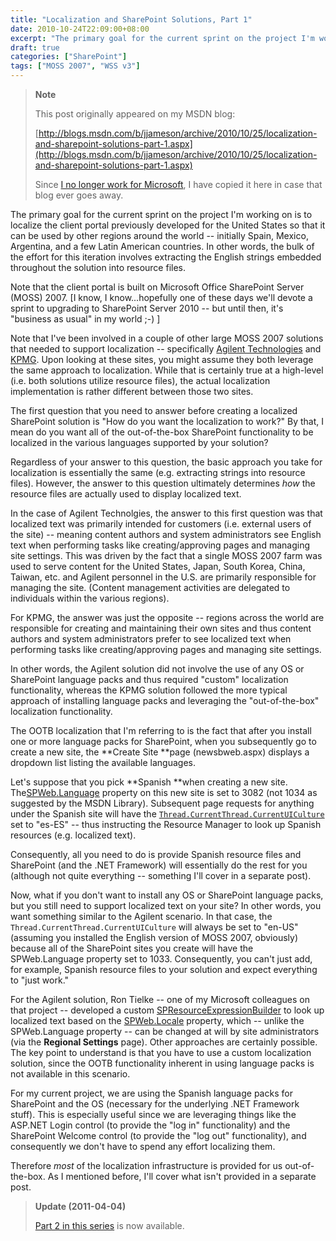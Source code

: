 ```yaml
---
title: "Localization and SharePoint Solutions, Part 1"
date: 2010-10-24T22:09:00+08:00
excerpt: "The primary goal for the current sprint on the project I'm working on is to localize the client portal previously developed for the United States so that it can be used by other regions around the world -- initially Spain, Mexico, Argentina, and a few..."
draft: true
categories: ["SharePoint"]
tags: ["MOSS 2007", "WSS v3"]
---
```


> **Note**
> 
> This post originally appeared on my MSDN blog:
> 
> 
> [http://blogs.msdn.com/b/jjameson/archive/2010/10/25/localization-and-sharepoint-solutions-part-1.aspx](http://blogs.msdn.com/b/jjameson/archive/2010/10/25/localization-and-sharepoint-solutions-part-1.aspx)
> 
> Since [I no longer work for Microsoft](/blog/jjameson/2011/09/02/last-day-with-microsoft), I have copied it here in case that blog ever goes away.


The primary goal for the current sprint on the project I'm working on is to localize the client portal previously developed for the United States so that it can be used by other regions around the world -- initially Spain, Mexico, Argentina, and a few Latin American countries. In other words, the bulk of the effort for this iteration involves extracting the English strings embedded throughout the solution into resource files.

Note that the client portal is built on Microsoft Office SharePoint Server (MOSS) 2007. [I know, I know...hopefully one of these days we'll devote a sprint to upgrading to SharePoint Server 2010 -- but until then, it's "business as usual" in my world ;-) ]

Note that I've been involved in a couple of other large MOSS 2007 solutions that needed to support localization -- specifically [Agilent Technologies](http://www.chem.agilent.com) and [KPMG](http://www.kpmg.com). Upon looking at these sites, you might assume they both leverage the same approach to localization. While that is certainly true at a high-level (i.e. both solutions utilize resource files), the actual localization implementation is rather different between those two sites.

The first question that you need to answer before creating a localized SharePoint solution is "How do you want the localization to work?" By that, I mean do you want all of the out-of-the-box SharePoint functionality to be localized in the various languages supported by your solution?

Regardless of your answer to this question, the basic approach you take for localization is essentially the same (e.g. extracting strings into resource files). However, the answer to this question ultimately determines *how* the resource files are actually used to display localized text.

In the case of Agilent Technolgies, the answer to this first question was that localized text was primarily intended for customers (i.e. external users of the site) -- meaning content authors and system administrators see English text when performing tasks like creating/approving pages and managing site settings. This was driven by the fact that a single MOSS 2007 farm was used to serve content for the United States, Japan, South Korea, China, Taiwan, etc. and Agilent personnel in the U.S. are primarily responsible for managing the site. (Content management activities are delegated to individuals within the various regions).

For KPMG, the answer was just the opposite -- regions across the world are responsible for creating and maintaining their own sites and thus content authors and system administrators prefer to see localized text when performing tasks like creating/approving pages and managing site settings.

In other words, the Agilent solution did not involve the use of any OS or SharePoint language packs and thus required "custom" localization functionality, whereas the KPMG solution followed the more typical approach of installing language packs and leveraging the "out-of-the-box" localization functionality.

The OOTB localization that I'm referring to is the fact that after you install one or more language packs for SharePoint, when you subsequently go to create a new site, the **Create Site **page (newsbweb.aspx) displays a dropdown list listing the available languages.

Let's suppose that you pick **Spanish **when creating a new site. The[SPWeb.Language](http://msdn.microsoft.com/en-us/library/microsoft.sharepoint.spweb.language%28v=office.12%29.aspx) property on this new site is set to 3082 (not 1034 as suggested by the MSDN Library). Subsequent page requests for anything under the Spanish site will have the [`Thread.CurrentThread.CurrentUICulture`](http://msdn.microsoft.com/en-us/library/system.threading.thread.currentuiculture.aspx) set to "es-ES" -- thus instructing the Resource Manager to look up Spanish resources (e.g. localized text).

Consequently, all you need to do is provide Spanish resource files and SharePoint (and the .NET Framework) will essentially do the rest for you (although not quite everything -- something I'll cover in a separate post).

Now, what if you don't want to install any OS or SharePoint language packs, but you still need to support localized text on your site? In other words, you want something similar to the Agilent scenario. In that case, the `Thread.CurrentThread.CurrentUICulture` will always be set to "en-US" (assuming you installed the English version of MOSS 2007, obviously) because all of the SharePoint sites you create will have the SPWeb.Language property set to 1033. Consequently, you can't just add, for example, Spanish resource files to your solution and expect everything to "just work."

For the Agilent solution, Ron Tielke -- one of my Microsoft colleagues on that project -- developed a custom [SPResourceExpressionBuilder](http://msdn.microsoft.com/en-us/library/microsoft.sharepoint.spresourceexpressionbuilder%28v=office.12%29.aspx) to look up localized text based on the [SPWeb.Locale](http://msdn.microsoft.com/en-us/library/microsoft.sharepoint.spweb.locale%28v=office.12%29.aspx) property, which -- unlike the SPWeb.Language property -- can be changed at will by site administrators (via the **Regional Settings** page). Other approaches are certainly possible. The key point to understand is that you have to use a custom localization solution, since the OOTB functionality inherent in using language packs is not available in this scenario.

For my current project, we are using the Spanish language packs for SharePoint and the OS (necessary for the underlying .NET Framework stuff). This is especially useful since we are leveraging things like the ASP.NET Login control (to provide the "log in" functionality) and the SharePoint Welcome control (to provide the "log out" functionality), and consequently we don't have to spend any effort localizing them.

Therefore *most* of the localization infrastructure is provided for us out-of-the-box. As I mentioned before, I'll cover what isn't provided in a separate post.


> **Update (2011-04-04)**
> 
> [Part 2 in this series](/blog/jjameson/2011/04/04/localization-and-sharepoint-solutions-part-2-a-k-a-the-currentuicultureswitcher-class) is now available.

